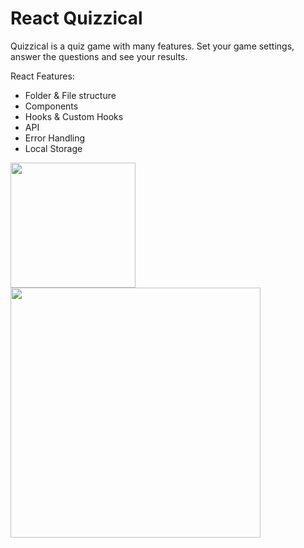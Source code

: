 # React Quizzical
Quizzical is a quiz game with many features. Set your game settings, answer the questions and see your results. 

React Features: 
* Folder & File structure
* Components
* Hooks & Custom Hooks
* API
* Error Handling
* Local Storage

<img width="200" src="https://user-images.githubusercontent.com/113149328/221540944-664693cd-d3bb-4aca-927a-3c49cb3debe5.png">  <img width="400" src="https://user-images.githubusercontent.com/113149328/221539389-f026aa68-d10a-499b-996b-340f3c9dec84.png">

